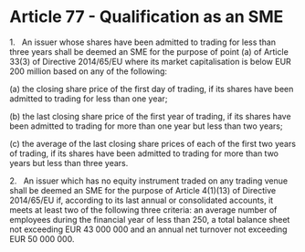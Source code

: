 # Article 77 - Qualification as an SME


1.   An issuer whose shares have been admitted to trading for less than three years shall be deemed an SME for the purpose of point (a) of Article 33(3) of Directive 2014/65/EU where its market capitalisation is below EUR 200 million based on any of the following:

(a) the closing share price of the first day of trading, if its shares have been admitted to trading for less than one year;

(b) the last closing share price of the first year of trading, if its shares have been admitted to trading for more than one year but less than two years;

(c) the average of the last closing share prices of each of the first two years of trading, if its shares have been admitted to trading for more than two years but less than three years.

2.   An issuer which has no equity instrument traded on any trading venue shall be deemed an SME for the purpose of Article 4(1)(13) of Directive 2014/65/EU if, according to its last annual or consolidated accounts, it meets at least two of the following three criteria: an average number of employees during the financial year of less than 250, a total balance sheet not exceeding EUR 43 000 000 and an annual net turnover not exceeding EUR 50 000 000.
